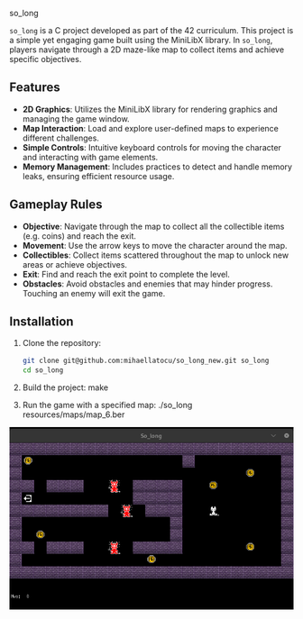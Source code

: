 so_long


`so_long` is a C project developed as part of the 42 curriculum. This project is a simple yet engaging game built using the MiniLibX library. In `so_long`, players navigate through a 2D maze-like map to collect items and achieve specific objectives.

## Features

- **2D Graphics**: Utilizes the MiniLibX library for rendering graphics and managing the game window.
- **Map Interaction**: Load and explore user-defined maps to experience different challenges.
- **Simple Controls**: Intuitive keyboard controls for moving the character and interacting with game elements.
- **Memory Management**: Includes practices to detect and handle memory leaks, ensuring efficient resource usage.

## Gameplay Rules

- **Objective**: Navigate through the map to collect all the collectible items (e.g. coins) and reach the exit.
- **Movement**: Use the arrow keys to move the character around the map.
- **Collectibles**: Collect items scattered throughout the map to unlock new areas or achieve objectives.
- **Exit**: Find and reach the exit point to complete the level.
- **Obstacles**: Avoid obstacles and enemies that may hinder progress. Touching an enemy will exit the game.


## Installation

1. Clone the repository:
    ```bash
    git clone git@github.com:mihaellatocu/so_long_new.git so_long
    cd so_long
    ```

2. Build the project:
    make

3. Run the game with a specified map:
    ./so_long resources/maps/map_6.ber


![Game](./game.png)